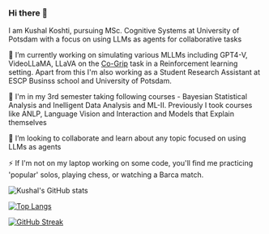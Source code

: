 ### Hi there 👋

I am Kushal Koshti, pursuing MSc. Cognitive Systems at University of Potsdam with a focus on using LLMs as agents for collaborative tasks

🔭 I’m currently working on simulating various MLLMs including GPT4-V, VideoLLaMA, LLaVA on the [Co-Grip](https://aclanthology.org/2023.findings-acl.587//) task in a Reinforcement learning setting. Apart from this I'm also working as a Student Research Assistant at ESCP Businss school and University of Potsdam.

🌱 I'm in my 3rd semester taking following courses - Bayesian Statistical Analysis and Inelligent Data Analysis and ML-II. Previously I took courses like ANLP, Language Vision and Interaction and Models that Explain themselves

👯 I’m looking to collaborate and learn about any topic focused on using LLMs as agents

⚡ If I'm not on my laptop working on some code, you'll find me practicing 'popular' solos, playing chess, or watching a Barca match.


![Kushal's GitHub stats](https://github-readme-stats.vercel.app/api?username=kushal-10&show_icons=true&title_color=c792ea&icon_color=ffeb95&text_color=7fdbca&bg_color=011627&include_all_commits=true)

[![Top Langs](https://github-readme-stats.vercel.app/api/top-langs/?username=kushal-10&layout=compact&title_color=c792ea&icon_color=ffeb95&text_color=7fdbca&bg_color=011627&hide=css,html,php)](https://github.com/kushal-10/github-readme-stats)

[![GitHub Streak](https://github-readme-streak-stats.herokuapp.com/?user=kushal-10&theme=nightowl&)](https://git.io/streak-stats)

